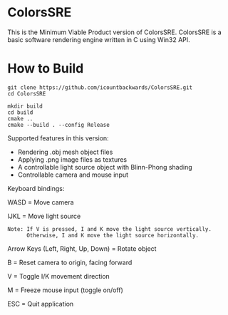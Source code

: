 # ColorsSRE

This is the Minimum Viable Product version of ColorsSRE.
ColorsSRE is a basic software rendering engine written in C using Win32 API.

# How to Build

```
git clone https://github.com/icountbackwards/ColorsSRE.git
cd ColorsSRE

mkdir build
cd build
cmake ..
cmake --build . --config Release
```

Supported features in this version:
- Rendering .obj mesh object files
- Applying .png image files as textures
- A controllable light source object with Blinn-Phong shading
- Controllable camera and mouse input

Keyboard bindings:

WASD = Move camera

IJKL = Move light source

    Note: If V is pressed, I and K move the light source vertically.
          Otherwise, I and K move the light source horizontally.
          
Arrow Keys (Left, Right, Up, Down) = Rotate object

B = Reset camera to origin, facing forward

V = Toggle I/K movement direction

M = Freeze mouse input (toggle on/off)

ESC = Quit application

